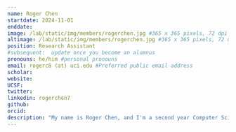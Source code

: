 ```yaml
---
name: Roger Chen
startdate: 2024-11-01
enddate:
image: /lab/static/img/members/rogerchen.jpg #365 x 365 pixels, 72 dpi
altimage: /lab/static/img/members/rogerchen.jpg #365 x 365 pixels, 72 dpi
position: Research Assistant
#subsequent:  update once you become an alumnus
pronouns: he/him #personal pronouns
email: rogerc8 (at) uci.edu #Preferred public email address
scholar:
website:
UCSF:
twitter:
linkedin: rogerchen7
github: 
orcid: 
description: "My name is Roger Chen, and I'm a second year Computer Science & Engineering major at UCI. I'm interested in  computational techniques to model behavior, which I believe have significant potential in numerous fields including cognitive science but also machine learning, robotics, neuroscience, and even healthcare. Outside of my work, I enjoy playing tennis, reading, and catching up with friends."
---
```

